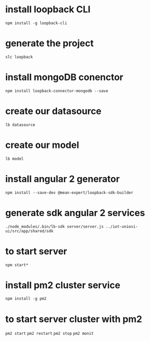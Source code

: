 # install loopback CLI
`npm install -g loopback-cli`

# generate the project
`slc loopback`

# install mongoDB conenctor
`npm install loopback-connector-mongodb --save`

# create our datasource
`lb datasource`

# create our model
`lb model`

# install angular 2 generator
`npm install --save-dev @mean-expert/loopback-sdk-builder`

# generate sdk angular 2 services
`./node_modules/.bin/lb-sdk server/server.js ../iot-uniovi-ui/src/app/shared/sdk`

# to start server
`npm start* `

# install pm2 cluster service
`npm install -g pm2`

# to start server cluster with pm2
`pm2 start`
`pm2 restart`
`pm2 stop`
`pm2 monit`